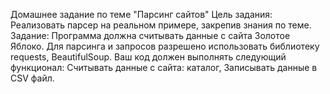 Домашнее задание по теме "Парсинг сайтов" Цель задания:
Реализовать парсер на реальном примере, закрепив знания по теме.
Задание:
Программа должна считывать данные с сайта Золотое Яблоко.
Для парсинга и запросов разрешено использовать библиотеку requests, BeautifulSoup.
Ваш код должен выполнять следующий функционал:
Считывать данные с сайта: каталог, 
Записывать данные в CSV файл. 
